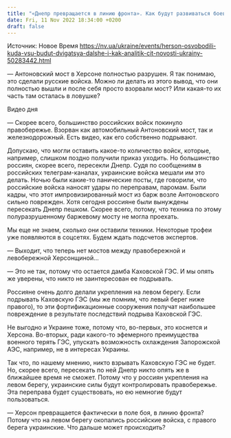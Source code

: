 ```yaml
---
title: "«Днепр превращается в линию фронта». Как будут развиваться боевые действия после поражения армии России в Херсоне — интервью с аналитиком CIT"
date: Fri, 11 Nov 2022 18:34:00 +0200
draft: false
---
```

Источник: Новое Время https://nv.ua/ukraine/events/herson-osvobodili-kuda-vsu-budut-dvigatsya-dalshe-i-kak-analitik-cit-novosti-ukrainy-50283442.html


— Антоновский мост в Херсоне полностью разрушен. Я так понимаю, это сделали русские войска. Можно ли делать из этого вывод, что они полностью вышли и после себя просто взорвали мост? Или какая-то их часть там осталась в ловушке?

 Видео дня   

— Скорее всего, большинство российских войск покинуло правобережье. Взорван как автомобильный Антоновский мост, так и железнодорожный. Есть видео, как его собственно подрывают.

Допускаю, что могли оставить какое-то количество войск, которые, например, слишком поздно получили приказ уходить. Но большинство россиян, скорее всего, пересекли Днепр. Судя по сообщениям в российских телеграм-каналах, украинские войска мешали им это делать. Ночью были какие-то панические посты, где говорили, что российские войска наносят удары по переправам, паромам. Были кадры, что этот импровизированный мост из барж возле Антоновского сильно поврежден. Хотя сегодня россияне были вынуждены пересекать Днепр пешком. Скорее всего, потому, что техника по этому полуразрушенному баржевому мосту не могла проехать.

Мы еще не знаем, сколько они оставили техники. Некоторые трофеи уже появляются в соцсетях. Будем ждать подсчетов экспертов.

— Выходит, что теперь нет мостов между правобережной и левобережной Херсонщиной…

— Это не так, потому что остается дамба Каховской ГЭС. И мы опять же уверены, что никто не заинтересован ее подрывать.

Россияне очень долго делали укрепления на левом берегу. Если подрывать Каховскую ГЭС (мы же помним, что левый берег ниже правого), то эти фортификационные сооружения получат наибольшее повреждение в результате последствий подрыва Каховской ГЭС.

Не выгодно и Украине тоже, потому что, во-первых, это коснется и Херсона. Во-вторых, ради какого-то эфемерного преимущества военного терять ГЭС, упускать возможность охлаждения Запорожской АЭС, например, не в интересах Украины.

Так что, по нашему мнению, никто взрывать Каховскую ГЭС не будет. Но, скорее всего, пересекать по ней Днепр никто опять же в ближайшее время не сможет. Потому что у россиян укрепления на левом берегу, украинские силы будут контролировать правобережье. Эта переправа будет существовать, но ею немногие будут пользоваться.

— Херсон превращается фактически в поле боя, в линию фронта? Потому что на левом берегу окопались российские войска, с правого берега украинские. Что дальше может происходить?
